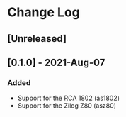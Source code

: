 # Change Log

## [Unreleased]

## [0.1.0] - 2021-Aug-07
### Added
- Support for the RCA 1802 (as1802)
- Support for the Zilog Z80 (asz80)
